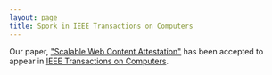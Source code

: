 ```yaml
---
layout: page
title: Spork in IEEE Transactions on Computers
---
```

Our paper, ["Scalable Web Content Attestation"](/pubs/mbs+2012.pdf) has been accepted to appear in [IEEE Transactions on Computers](https://www.computer.org/web/tc).
